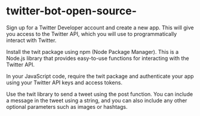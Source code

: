 # twitter-bot-open-source-



Sign up for a Twitter Developer account and create a new app. This will give you access to the Twitter API, which you will use to programmatically interact with Twitter.

Install the twit package using npm (Node Package Manager). This is a Node.js library that provides easy-to-use functions for interacting with the Twitter API.

In your JavaScript code, require the twit package and authenticate your app using your Twitter API keys and access tokens.

Use the twit library to send a tweet using the post function. You can include a message in the tweet using a string, and you can also include any other optional parameters such as images or hashtags.
